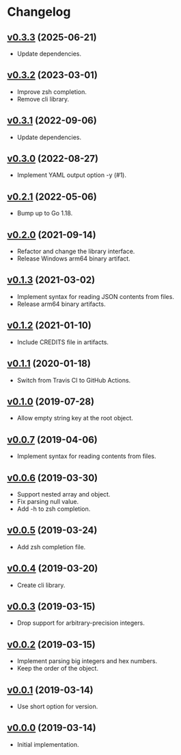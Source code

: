 # Changelog
## [v0.3.3](https://github.com/itchyny/gojo/compare/v0.3.2..v0.3.3) (2025-06-21)
* Update dependencies.

## [v0.3.2](https://github.com/itchyny/gojo/compare/v0.3.1..v0.3.2) (2023-03-01)
* Improve zsh completion.
* Remove cli library.

## [v0.3.1](https://github.com/itchyny/gojo/compare/v0.3.0..v0.3.1) (2022-09-06)
* Update dependencies.

## [v0.3.0](https://github.com/itchyny/gojo/compare/v0.2.1..v0.3.0) (2022-08-27)
* Implement YAML output option -y (#1).

## [v0.2.1](https://github.com/itchyny/gojo/compare/v0.2.0..v0.2.1) (2022-05-06)
* Bump up to Go 1.18.

## [v0.2.0](https://github.com/itchyny/gojo/compare/v0.1.3..v0.2.0) (2021-09-14)
* Refactor and change the library interface.
* Release Windows arm64 binary artifact.

## [v0.1.3](https://github.com/itchyny/gojo/compare/v0.1.2..v0.1.3) (2021-03-02)
* Implement syntax for reading JSON contents from files.
* Release arm64 binary artifacts.

## [v0.1.2](https://github.com/itchyny/gojo/compare/v0.1.1..v0.1.2) (2021-01-10)
* Include CREDITS file in artifacts.

## [v0.1.1](https://github.com/itchyny/gojo/compare/v0.1.0..v0.1.1) (2020-01-18)
* Switch from Travis CI to GitHub Actions.

## [v0.1.0](https://github.com/itchyny/gojo/compare/v0.0.7..v0.1.0) (2019-07-28)
* Allow empty string key at the root object.

## [v0.0.7](https://github.com/itchyny/gojo/compare/v0.0.6..v0.0.7) (2019-04-06)
* Implement syntax for reading contents from files.

## [v0.0.6](https://github.com/itchyny/gojo/compare/v0.0.5..v0.0.6) (2019-03-30)
* Support nested array and object.
* Fix parsing null value.
* Add -h to zsh completion.

## [v0.0.5](https://github.com/itchyny/gojo/compare/v0.0.4..v0.0.5) (2019-03-24)
* Add zsh completion file.

## [v0.0.4](https://github.com/itchyny/gojo/compare/v0.0.3..v0.0.4) (2019-03-20)
* Create cli library.

## [v0.0.3](https://github.com/itchyny/gojo/compare/v0.0.2..v0.0.3) (2019-03-15)
* Drop support for arbitrary-precision integers.

## [v0.0.2](https://github.com/itchyny/gojo/compare/v0.0.1..v0.0.2) (2019-03-15)
* Implement parsing big integers and hex numbers.
* Keep the order of the object.

## [v0.0.1](https://github.com/itchyny/gojo/compare/v0.0.0..v0.0.1) (2019-03-14)
* Use short option for version.

## [v0.0.0](https://github.com/itchyny/gojo/compare/fd71380..v0.0.0) (2019-03-14)
* Initial implementation.
